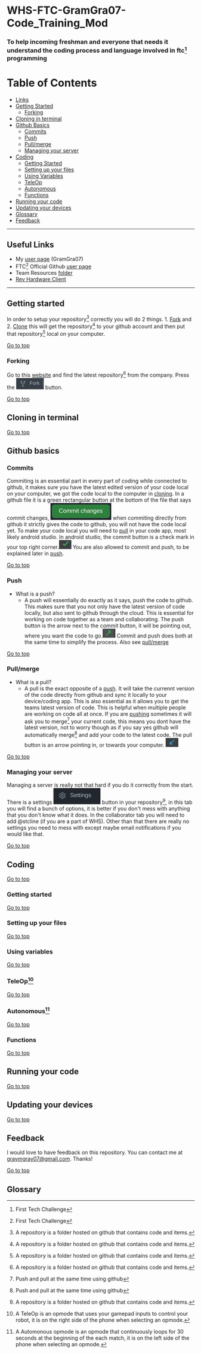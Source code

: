 # WHS-FTC-GramGra07-Code_Training_Mod <a name="top"><a/>
### To help incoming freshman and everyone that needs it understand the coding process and language involved in ftc[^ftc] programming
# Table of Contents
- [Links](#link)
- [Getting Started](#gs1)
  - [Forking](#Forking)
- [Cloning in terminal](#clone)
- [Github Basics](#basics)
  - [Commits](#commit)
  - [Push](#push)
  - [Pull/merge](#pull)
  - [Managing your server](#manage)
- [Coding](#code)
  - [Getting Started](#gs)
  - [Setting up your files](#su)
  - [Using Variables](#var)
  - [TeleOp](#op)
  - [Autonomous](#auto)
  - [Functions](#func)
- [Running your code](#run)
- [Updating your devices](#update)
- [Glossary](#gloss)
- [Feedback](#fb)
- - - - - - - - - 
## Useful Links <a name="link"><a/>
- My [user page][user] (GramGra07)
- FTC[^ftc] Official Github [user page][ftcpage]
- Team Resources [folder][team]
- [Rev Hardware Client][rhc]
- - - - - 
## Getting started <a name="gs1"><a/>
In order to setup your repository[^repo] correctly you will do 2 things. 1. [Fork](#Forking) and 2. [Clone](#clone) this will get the repository[^repo] to your github account and then put that repository[^repo] local on your computer.
  
[Go to top](#top)
### Forking <a name="Forking"><a/>
Go to this [website][ftcpage] and find the latest repository[^repo] from the company. Press the ![fork button][fork] button.
  
[Go to top](#top)
## Cloning in terminal <a name="clone"><a/>
  
[Go to top](#top)
## Github basics <a name="basics"><a/>
### Commits <a name="commit"><a/>
  
Commiting is an essential part in every part of coding while connected to github, it makes sure you have the latest edited version of your code local    on your computer, we got the code local to the computer in [cloning](#clone). In a github file it is a green rectangular button at the bottom of the    file that says commit changes, ![gitCommita][gitcommit] when commiting directly from github it strictly gives the code to github, you will not have the code local yet. To make your code local you will need to [pull](#pull) in your code app, most likely android studio. In android studio, the commit button is a check mark in your top right corner.![commita][commit] You are also allowed to commit and push, to be explained later in [push](#push).
  
[Go to top](#top)
### Push <a name="push"><a/>
  - What is a push?
    - A push will essentially do exactly as it says, push the code to github. This makes sure that you not only have the latest version of code locally, but also sent to github through the cloud. This is essential for working on code together as a team and collaborating. The push button is the arrow next to the commit button, it will be pointing out, where you want the code to go.![pusha][push] Commit and push does both at the same time to simplify the process. Also see [pull/merge](#pull)
  
[Go to top](#top)
### Pull/merge <a name="pull"><a/>
 - What is a pull?
    - A pull is the exact opposite of a [push](#push). It will take the currennt version of the code directly from github and sync it locally to your device/coding app. This is also essential as it allows you to get the teams latest version of code. This is helpful when multiple people are working on code all at once. If you are [pushing](#push) sometimes it will ask you to merge[^merge] your current code, this means you dont have the latest version, not to worry though as if you say yes github will automatically merge[^merge] and add your code to the latest code. The pull button is an arrow pointing in, or towards your computer. ![pulla][pull]
  
[Go to top](#top)
### Managing your server <a name="manage"><a/>
Managing a server is really not that hard if you do it correctly from the start. There is a settings ![settingsa][setting] button in your repository[^repo], in this tab you will find a bunch of options, it is better if you don't mess with anything that you don't know what it does. In the collaborator tab you will need to add @stcline (if you are a part of WHS). Other than that there are really no settings you need to mess with except maybe email notifications if you would like that.
  
[Go to top](#top)
## Coding <a name="code"><a/>
  
[Go to top](#top)
### Getting started <a name="gs"><a/>
  
[Go to top](#top)
### Setting up your files <a name="su"><a/>
  
[Go to top](#top)
### Using variables <a name="var"><a/>
  
[Go to top](#top)
### TeleOp[^teleop] <a name="op"><a/>
  
[Go to top](#top)
### Autonomous[^auto] <a name="auto"><a/>
  
[Go to top](#top)
### Functions <a name="func"><a/>
  
[Go to top](#top)
## Running your code <a name="run"><a/>
  
[Go to top](#top)  
## Updating your devices <a name="update"><a/>

[Go to top](#top)
## Feedback <a name="fb"><a/>
I would love to have feedback on this repository. You can contact me at graymgray07@gmail.com. Thanks!

[Go to top](#top)
## Glossary <a name="gloss"><a/>
[^ftc]: First Tech Challenge
[^repo]: A repository is a folder hosted on github that contains code and items.
[^merge]: Push and pull at the same time using github  
[^teleop]: A TeleOp is an opmode that uses your gamepad inputs to control your robot, it is on the right side of the phone when selecting an opmode.
[^auto]: A  Automonous opmode is an opmode that continuously loops for 30 seconds at the beginning of the each match, it is on the left side of the phone when selecting an opmode.

  
  
[rhc]: https://docs.revrobotics.com/rev-hardware-client/getting-started/installation-instructions
[ftcpage]: https://github.com/FIRST-Tech-Challenge
[user]: https://github.com/GramGra07
[team]: https://github.com/WindsorHSRobotics/Team_Resources

[fork]: fork.png
[gitcommit]: gitCommit.png
[commit]: commit.png
[push]: push.png
[pull]: pull.png
[run]: run.png
[setting]: settings.png
